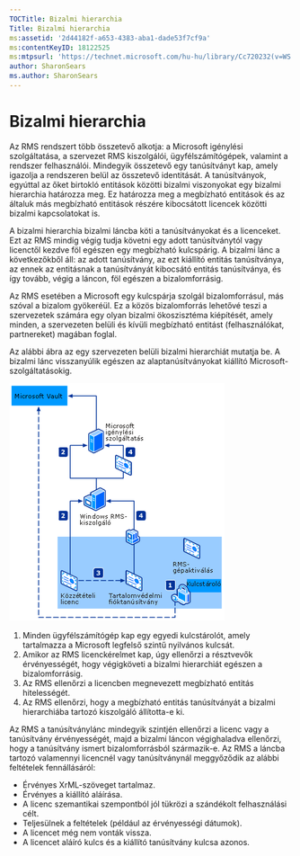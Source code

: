```yaml
---
TOCTitle: Bizalmi hierarchia
Title: Bizalmi hierarchia
ms:assetid: '2d44182f-a653-4383-aba1-dade53f7cf9a'
ms:contentKeyID: 18122525
ms:mtpsurl: 'https://technet.microsoft.com/hu-hu/library/Cc720232(v=WS.10)'
author: SharonSears
ms.author: SharonSears
---
```


Bizalmi hierarchia
==================

Az RMS rendszert több összetevő alkotja: a Microsoft igénylési szolgáltatása, a szervezet RMS kiszolgálói, ügyfélszámítógépek, valamint a rendszer felhasználói. Mindegyik összetevő egy tanúsítványt kap, amely igazolja a rendszeren belül az összetevő identitását. A tanúsítványok, egyúttal az őket birtokló entitások közötti bizalmi viszonyokat egy bizalmi hierarchia határozza meg. Ez határozza meg a megbízható entitások és az általuk más megbízható entitások részére kibocsátott licencek közötti bizalmi kapcsolatokat is.

A bizalmi hierarchia bizalmi láncba köti a tanúsítványokat és a licenceket. Ezt az RMS mindig végig tudja követni egy adott tanúsítványtól vagy licenctől kezdve föl egészen egy megbízható kulcspárig. A bizalmi lánc a következőkből áll: az adott tanúsítvány, az ezt kiállító entitás tanúsítványa, az ennek az entitásnak a tanúsítványát kibocsátó entitás tanúsítványa, és így tovább, végig a láncon, föl egészen a bizalomforrásig.

Az RMS esetében a Microsoft egy kulcspárja szolgál bizalomforrásul, más szóval a bizalom gyökeréül. Ez a közös bizalomforrás lehetővé teszi a szervezetek számára egy olyan bizalmi ökoszisztéma kiépítését, amely minden, a szervezeten belüli és kívüli megbízható entitást (felhasználókat, partnereket) magában foglal.

Az alábbi ábra az egy szervezeten belüli bizalmi hierarchiát mutatja be. A bizalmi lánc visszanyúlik egészen az alaptanúsítványokat kiállító Microsoft-szolgáltatásokig.

![](/security-updates/images/Cc720232.6c169175-94fb-4ec0-93bc-12748aae3ac4(WS.10).gif "Bizalmi hierarchia")
1.  Minden ügyfélszámítógép kap egy egyedi kulcstárolót, amely tartalmazza a Microsoft legfelső szintű nyilvános kulcsát.
2.  Amikor az RMS licenckérelmet kap, úgy ellenőrzi a résztvevők érvényességét, hogy végigköveti a bizalmi hierarchiát egészen a bizalomforrásig.
3.  Az RMS ellenőrzi a licencben megnevezett megbízható entitás hitelességét.
4.  Az RMS ellenőrzi, hogy a megbízható entitás tanúsítványát a bizalmi hierarchiába tartozó kiszolgáló állította-e ki.

Az RMS a tanúsítványlánc mindegyik szintjén ellenőrzi a licenc vagy a tanúsítvány érvényességét, majd a bizalmi láncon végighaladva ellenőrzi, hogy a tanúsítvány ismert bizalomforrásból származik-e. Az RMS a láncba tartozó valamennyi licencnél vagy tanúsítványnál meggyőződik az alábbi feltételek fennállásáról:

-   Érvényes XrML-szöveget tartalmaz.
-   Érvényes a kiállító aláírása.
-   A licenc szemantikai szempontból jól tükrözi a szándékolt felhasználási célt.
-   Teljesülnek a feltételek (például az érvényességi dátumok).
-   A licencet még nem vonták vissza.
-   A licencet aláíró kulcs és a kiállító tanúsítvány kulcsa azonos.
